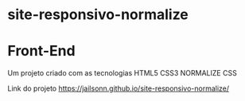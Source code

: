 # site-responsivo-normalize

# Front-End
Um projeto criado com as tecnologias
HTML5
CSS3 
NORMALIZE CSS

Link do projeto
https://jailsonn.github.io/site-responsivo-normalize/


